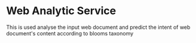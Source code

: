 # Web Analytic Service
This is used analyse the input web document and predict the intent of web document's content according to blooms taxonomy
